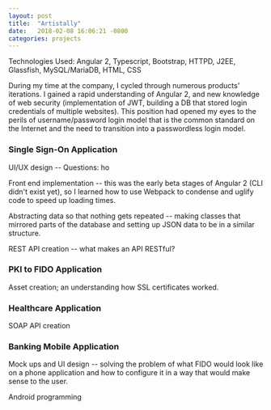```yaml
---
layout: post
title:  "Artistally"
date:   2018-02-08 16:06:21 -0800
categories: projects
---
```


Technologies Used: Angular 2, Typescript, Bootstrap, HTTPD, J2EE, Glassfish, MySQL/MariaDB, HTML, CSS

During my time at the company, I cycled through numerous products' iterations. I gained a rapid understanding of Angular 2, and new knowledge of web security (implementation of JWT, building a DB that stored login credentials of multiple websites). This position had opened my eyes to the perils of username/password login model that is the common standard on the Internet and the need to transition into a passwordless login model.

### Single Sign-On Application

UI/UX design -- Questions: ho

Front end implementation -- this was the early beta stages of Angular 2 (CLI didn't exist yet), so I learned how to use Webpack to condense and uglify code to speed up loading times.

Abstracting data so that nothing gets repeated -- making classes that mirrored parts of the database and setting up JSON data to be in a similar structure.

REST API creation -- what makes an API RESTful? 

### PKI to FIDO Application

Asset creation; an understanding how SSL certificates worked.

### Healthcare Application

SOAP API creation

### Banking Mobile Application
Mock ups and UI design -- solving the problem of what FIDO would look like on a phone application and how to configure it in a way that would make sense to the user.

Android programming